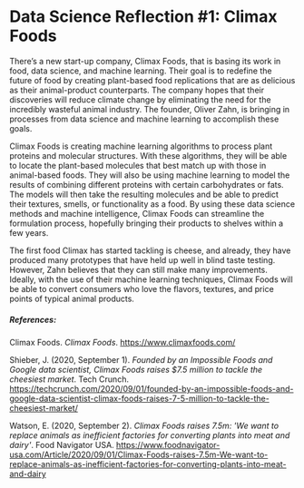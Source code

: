 # Data Science Reflection #1: Climax Foods

There’s a new start-up company, Climax Foods, that is basing its work in food, data science, and machine learning. Their goal is to redefine the future of food by creating plant-based food replications that are as delicious as their animal-product counterparts. The company hopes that their discoveries will reduce climate change by eliminating the need for the incredibly wasteful animal industry. The founder, Oliver Zahn, is bringing in processes from data science and machine learning to accomplish these goals.

Climax Foods is creating machine learning algorithms to process plant proteins and molecular structures. With these algorithms, they will be able to locate the plant-based molecules that best match up with those in animal-based foods. They will also be using machine learning to model the results of combining different proteins with certain carbohydrates or fats. The models will then take the resulting molecules and be able to predict their textures, smells, or functionality as a food. By using these data science methods and machine intelligence, Climax Foods can streamline the formulation process, hopefully bringing their products to shelves within a few years. 

The first food Climax has started tackling is cheese, and already, they have produced many prototypes that have held up well in blind taste testing. However, Zahn believes that they can still make many improvements. Ideally, with the use of their machine learning techniques, Climax Foods will be able to convert consumers who love the flavors, textures, and price points of typical animal products.

##### References: 
Climax Foods. *Climax Foods*. https://www.climaxfoods.com/

Shieber, J. (2020, September 1). *Founded by an Impossible Foods and Google data scientist, Climax Foods raises $7.5 million to 
          tackle the cheesiest market*. Tech Crunch. https://techcrunch.com/2020/09/01/founded-by-an-impossible-foods-and-google-data-scientist-climax-foods-raises-7-5-million-to-tackle-the-cheesiest-market/

Watson, E. (2020, September 2). *Climax Foods raises 7.5m: 'We want to replace animals as inefficient factories for converting plants into meat and dairy'*. Food Navigator USA. https://www.foodnavigator-usa.com/Article/2020/09/01/Climax-Foods-raises-7.5m-We-want-to-replace-animals-as-inefficient-factories-for-converting-plants-into-meat-and-dairy
